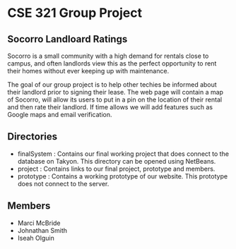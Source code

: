 # CSE 321 Group Project 
## Socorro Landloard Ratings 

Socorro is a small community with a high demand for rentals close to campus, and often landlords view this as the perfect opportunity to rent their homes without ever keeping up with maintenance.

The goal of our group project is to help other techies be informed about their landlord prior to signing their lease. The web page will contain a map of Socorro, will allow its users to put in a pin on the location of their rental and then rate their landlord. If time allows we will add features such as Google maps and email verification.
## Directories 
* finalSystem : Contains our final working project that does connect to the database on Takyon. This directory can be opened using NetBeans.
* project : Contains links to our final project, prototype and members.
* prototype : Contains a working prototype of our website. This prototype does not  connect to the server.
## Members 
* Marci McBride
* Johnathan Smith
* Iseah Olguin

